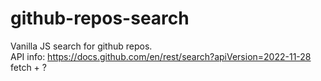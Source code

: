 # github-repos-search
Vanilla JS search for github repos. \
API info: https://docs.github.com/en/rest/search?apiVersion=2022-11-28 \
fetch + ?
